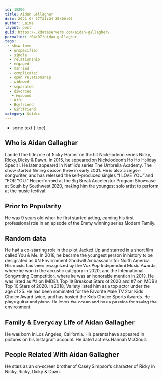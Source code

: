 ```yaml
---
id: 18396
title: Aidan Gallagher
date: 2021-04-07T21:24:35+00:00
author: Laima
layout: post
guid: https://ukdataservers.com/aidan-gallagher/
permalink: /04/07/aidan-gallagher
tags:
 - show love
  - unspecified
  - single
  - relationship
  - engaged
  - married
  - complicated
  - open relationship
  - widowed
  - separated
  - divorced
   - Husband
  - Wife
  - Boyfriend
  - Girlfriend
category: Guides
---
```


* some text
{: toc}


## Who is Aidan Gallagher
                  
                  
                  
Landed the title role of Nicky Harper on the hit Nickelodeon series Nicky, Ricky, Dicky & Dawn. In 2015, he appeared on Nickelodeon&#8217;s Ho Ho Holiday Special. He later appeared in Netflix&#8217;s series The Umbrella Academy. The show started filming season three in early 2021. He is also a singer-songwriter, and has released the self-produced singles &#8220;I LOVE YOU&#8221; and &#8220;FOR YOU.&#8221; He performed at the Big Break Accelerator Program Showcase at South by Southwest 2020, making him the youngest solo artist to perform at the music festival.
                  
              
            
              
            
                
                
                
## Prior to Popularity
                  
                  
                  
He was 9 years old when he first started acting, earning his first professional role in an episode of the Emmy winning series Modern Family. 
                  
              
            
              
            
                
                
                
## Random data
                  
                  
                  
He had a co-starring role in the pilot Jacked Up and starred in a short film called You & Me. In 2018, he became the youngest person in history to be designated as UN Environment Goodwill Ambassador for North America. His music has been recognized by the Vox Pop Independent Music Awards, where he won in the acoustic category in 2020, and the International Songwriting Competition, where he was an honorable mention in 2019. He was listed as #2 on IMDB&#8217;s Top 10 Breakout Stars of 2020 and #7 on IMDB&#8217;s Top 10 Stars of 2020. In 2018, Variety listed him as a top actor under the age of 25. He has been nominated for the Favorite Male TV Star Kids Choice Award twice, and has hosted the Kids Choice Sports Awards. He plays guitar and piano. He loves the ocean and has a passion for saving the environment. 
                  
              
            
              
            
                
                
                
## Family & Everyday Life of Aidan Gallagher
                  
                  
                  
He was born in Los Angeles, California. His parents have appeared in pictures on his Instagram account. He dated actress Hannah McCloud. 
                  
              
            
              
            
                
                
                
## People Related With Aidan Gallagher
                  
                  
                  
He stars as an on-screen brother of Casey Simpson&#8217;s character of Ricky in Nicky, Ricky, Dicky & Dawn.
                  
              
            
              
            
                
              
            
              
              
            
            
              
            
          
          
          